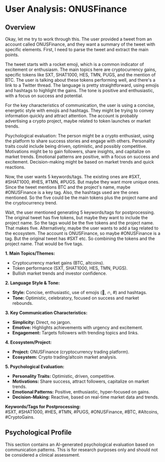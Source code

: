 # User Analysis: ONUSFinance

## Overview

<think>
Okay, let me try to work through this. The user provided a tweet from an account called ONUSFinance, and they want a summary of the tweet with specific elements. First, I need to parse the tweet and extract the main points.

The tweet starts with a rocket emoji, which is a common indicator of excitement or enthusiasm. The main topics here are cryptocurrency gains, specific tokens like SXT, SHAT1000, HES, TMN, PUGS, and the mention of BTC. The user is talking about these tokens performing well, and there's a link to a Twitter thread. The language is pretty straightforward, using emojis and hashtags to highlight the gains. The tone is positive and enthusiastic, with a focus on success and potential.

For the key characteristics of communication, the user is using a concise, energetic style with emojis and hashtags. They might be trying to convey information quickly and attract attention. The account is probably advertising a crypto project, maybe related to token launches or market trends. 

Psychological evaluation: The person might be a crypto enthusiast, using the platform to share success stories and engage with others. Personality traits could include being driven, optimistic, and possibly competitive. Motivations might be to gain followers, share insights, and capitalize on market trends. Emotional patterns are positive, with a focus on success and excitement. Decision-making might be based on market trends and quick reactions.

Now, the user wants 5 keywords/tags. The existing ones are #SXT, #SHAT1000, #HES, #TMN, #PUGS. But maybe they want more unique ones. Since the tweet mentions BTC and the project's name, maybe #ONUSFinance is a key tag. Also, the hashtags used are the ones mentioned. So the five could be the main tokens plus the project name and the cryptocurrency trend.

Wait, the user mentioned generating 5 keywords/tags for postprocessing. The original tweet has five tokens, but maybe they want to include the project name. So the tags would be the five tokens and the project name. That makes five. Alternatively, maybe the user wants to add a tag related to the ecosystem. The account is ONUSFinance, so maybe #ONUSFinance is a tag. But the original tweet has #SXT etc. So combining the tokens and the project name. That would be five tags.
</think>

**1. Main Topics/Themes:**  
- Cryptocurrency market gains (BTC, altcoins).  
- Token performance (SXT, SHAT1000, HES, TMN, PUGS).  
- Bullish market trends and investor confidence.  

**2. Language Style & Tone:**  
- **Style:** Concise, enthusiastic, use of emojis (🚀, 🔥, #) and hashtags.  
- **Tone:** Optimistic, celebratory, focused on success and market rebounds.  

**3. Key Communication Characteristics:**  
- **Simplicity:** Direct, no jargon.  
- **Emotive:** Highlights achievements with urgency and excitement.  
- **Engagement:** Targets followers with trending topics and links.  

**4. Ecosystem/Project:**  
- **Project:** ONUSFinance (cryptocurrency trading platform).  
- **Ecosystem:** Crypto trading/altcoin market analysis.  

**5. Psychological Evaluation:**  
- **Personality Traits:** Optimistic, driven, competitive.  
- **Motivations:** Share success, attract followers, capitalize on market trends.  
- **Emotional Patterns:** Positive, enthusiastic, hyper-focused on gains.  
- **Decision-Making:** Reactive, based on real-time market data and trends.  

**Keywords/Tags for Postprocessing:**  
#SXT, #SHAT1000, #HES, #TMN, #PUGS, #ONUSFinance, #BTC, #Altcoins, #CryptoGains.

## Psychological Profile

This section contains an AI-generated psychological evaluation based on communication patterns. This is for research purposes only and should not be considered a clinical assessment.